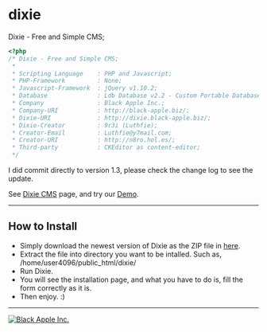 dixie
=====
Dixie - Free and Simple CMS;

```php
<?php
/* Dixie - Free and Simple CMS;
 *
 * Scripting Language    : PHP and Javascript;
 * PHP-Framework         : None;
 * Javascript-Framework  : jQuery v1.10.2;
 * Database              : Ldb Database v2.2 - Custom Portable Database;
 * Company               : Black Apple Inc.;
 * Company-URI           : http://black-apple.biz/;
 * Dixie-URI             : http://dixie.black-apple.biz/;
 * Dixie-Creator         : 9r3i (Luthfie);
 * Creator-Email         : Luthfie@y7mail.com;
 * Creator-URI           : http://n8ro.hol.es/;
 * Third-party           : CKEditor as content-editor;
 */

```


I did commit directly to version 1.3, please check the change log to see the update.

See [Dixie CMS](http://dixie.black-apple.biz/ "Dixie CMS") page,
and try our [Demo](http://dixie.black-apple.biz/demo/ "Demo of Dixie CMS").

-----
## How to Install

+ Simply download the newest version of Dixie as the ZIP file in [here](http://dixie.black-apple.biz/blog/download-update-version-13.html "Dixie CMS").
+ Extract the file into directory you want to be intalled. Such as, /home/user4096/public_html/dixie/
+ Run Dixie.
+ You will see the installation page, and what you have to do is, fill the form correctly as it is.
+ Then enjoy. :)

-----

[![Black Apple Inc.](http://black-apple.biz/files/black-apple.png)](http://black-apple.biz/ "Black Apple Inc.")
